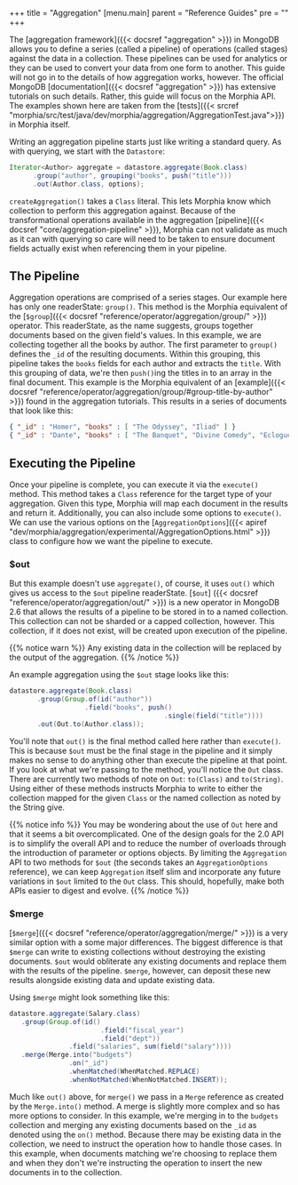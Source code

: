 +++
title = "Aggregation"
[menu.main]
  parent = "Reference Guides"
  pre = "<i class='fa fa-file-text-o'></i>"
+++

The [aggregation framework]({{< docsref "aggregation" >}}) in MongoDB allows you to define a series (called a pipeline) of
operations (called stages) against the data in a collection.  These pipelines can be used for analytics or they can be used to
convert your data from one form to another.  This guide will not go in to the details of how aggregation works, however.  The official
 MongoDB [documentation]({{< docsref "aggregation" >}}) has extensive tutorials on such details.  Rather, this
 guide will focus on the Morphia API.  The examples shown here are taken from the [tests]({{< srcref
  "morphia/src/test/java/dev/morphia/aggregation/AggregationTest.java">}}) in Morphia itself.

Writing an aggregation pipeline starts just like writing a standard query.  As with querying, we start with the `Datastore`:

```java
Iterator<Author> aggregate = datastore.aggregate(Book.class)
      .group("author", grouping("books", push("title")))
      .out(Author.class, options);
```

`createAggregation()` takes a `Class` literal.  This lets Morphia know which collection to perform this aggregation
against.  Because of the transformational operations available in the aggregation [pipeline]({{< docsref "core/aggregation-pipeline" >}}),
 Morphia can not validate as much as it can with querying so care will need to be taken to ensure
 document fields actually exist when referencing them in your pipeline.

## The Pipeline
Aggregation operations are comprised of a series stages.  Our example here has only one readerState: `group()`.  This method is the Morphia
equivalent of the [`$group`]({{< docsref "reference/operator/aggregation/group/" >}}) operator.  This readerState, as the name
suggests, groups together documents based on the given field's values.  In this example, we are collecting together all the books by
author.  The first parameter to `group()` defines the `_id` of the resulting documents.  Within this grouping, this pipeline takes the
`books` fields for each author and extracts the `title`.  With this grouping of data, we're then `push()`ing the titles in to an array
in the final document.  This example is the Morphia equivalent of an [example]({{< docsref
"reference/operator/aggregation/group/#group-title-by-author" >}}) found in the aggregation tutorials.  This results in a series of
 documents that look like this:

 ```json
 { "_id" : "Homer", "books" : [ "The Odyssey", "Iliad" ] }
 { "_id" : "Dante", "books" : [ "The Banquet", "Divine Comedy", "Eclogues" ] }
 ```

## Executing the Pipeline

Once your pipeline is complete, you can execute it via the `execute()` method.  This method takes a `Class` reference for the target
 type of your aggregation.  Given this type, Morphia will map each document in the results and return it.  Additionally, you can also
  include some options to `execute()`. We can use the various options on the 
[`AggregationOptions`]({{< apiref "dev/morphia/aggregation/experimental/AggregationOptions.html" >}}) class to configure how we want the
 pipeline to execute.

### $out

But this example doesn't use `aggregate()`, of course, it uses `out()` which gives us access to the `$out` pipeline readerState.  [`$out`]
({{< docsref "reference/operator/aggregation/out/" >}}) is a new operator in MongoDB 2.6 that allows the results of a
pipeline to be stored in to a named collection.  This collection can not be sharded or a capped collection, however.  This collection,
if it does not exist, will be created upon execution of the pipeline.

{{% notice warn %}}
Any existing data in the collection will be replaced by the output of the aggregation.
{{% /notice %}}

An example aggregation using the `$out` stage looks like this:

```java
datastore.aggregate(Book.class)
       .group(Group.of(id("author"))
                   .field("books", push()
                                       .single(field("title"))))
       .out(Out.to(Author.class));
```

You'll note that `out()` is the final method called here rather than `execute()`.  This is because `$out` must be the final stage in the
pipeline and it simply makes no sense to do anything other than execute the pipeline at that point.  If you look at what we're passing
to the method, you'll notice the `Out` class.  There are currently two methods of note on `Out`:  `to(Class)` and `to(String)`.  Using
either of these methods instructs Morphia to write to either the collection mapped for the given `Class` or the named collection as
noted by the String give.

{{% notice info %}}
You may be wondering about the use of `Out` here and that it seems a bit overcomplicated.  One of the design goals for the 2.0 API is to
simplify the overall API and to reduce the number of overloads through the introduction of parameter or options objects.  By limiting
the `Aggregation` API to two methods for `$out` (the seconds takes an `AggregationOptions` reference), we can keep `Aggregation` itself
slim and incorporate any future variations in `$out` limited to the `Out` class.  This should, hopefully, make both APIs easier to
digest and evolve.
{{% /notice %}}

### $merge
[`$merge`]({{< docsref "reference/operator/aggregation/merge/" >}}) is a very similar option with a some major differences.  The biggest
 difference is that `$merge` can write to existing collections without destroying the existing documents.  `$out` would obliterate any
  existing documents and replace them with the results of the pipeline.  `$merge`, however, can deposit these new results alongside
   existing data and update existing data.

Using `$merge` might look something like this:

```java
datastore.aggregate(Salary.class)
   .group(Group.of(id()
                       .field("fiscal_year")
                       .field("dept"))
               .field("salaries", sum(field("salary"))))
   .merge(Merge.into("budgets")
               .on("_id")
               .whenMatched(WhenMatched.REPLACE)
               .whenNotMatched(WhenNotMatched.INSERT));
```

Much like `out()` above, for `merge()` we pass in a `Merge` reference as created by the `Merge.into()` method.  A merge is slightly more
complex and so has more options to consider.  In this example, we're merging in to the `budgets` collection and merging any existing
documents based on the `_id` as denoted using the `on()` method.  Because there may be existing data in the collection, we need to
instruct the operation how to handle those cases.  In this example, when documents matching we're choosing to replace them and when
they don't we're instructing the operation to insert the new documents in to the collection.